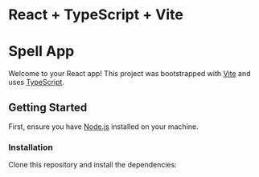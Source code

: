 # React + TypeScript + Vite


# Spell App

Welcome to your React app! This project was bootstrapped with [Vite](https://vitejs.dev/) and uses [TypeScript](https://www.typescriptlang.org/).

## Getting Started

First, ensure you have [Node.js](https://nodejs.org/) installed on your machine.

### Installation

Clone this repository and install the dependencies:

